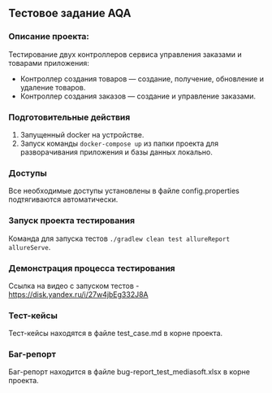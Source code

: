 ## Тестовое задание AQA
### Описание проекта:
Тестирование двух контроллеров сервиса управления заказами и товарами приложения:
- Контроллер создания товаров — создание, получение, обновление и удаление товаров.
- Контроллер создания заказов — создание и управление заказами.
### Подготовительные действия
1) Запущенный docker на устройстве.
2) Запуск команды `docker-compose up` из папки проекта для разворачивания приложения и базы данных локально.
### Доступы
Все необходимые доступы установлены в файле config.properties подтягиваются автоматически.
### Запуск проекта тестирования
Команда для запуска тестов `./gradlew clean test allureReport allureServe`.
### Демонстрация процесса тестирования
Ссылка на видео с запуском тестов - https://disk.yandex.ru/i/27w4jbEg332J8A

### Тест-кейсы
Тест-кейсы находятся в файле test_case.md в корне проекта.
### Баг-репорт
Баг-репорт находится в файле bug-report_test_mediasoft.xlsx в корне проекта.
